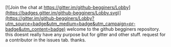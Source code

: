 [![Join the chat at https://gitter.im/github-begginers/Lobby](https://badges.gitter.im/github-begginers/Lobby.svg)](https://gitter.im/github-begginers/Lobby?utm_source=badge&utm_medium=badge&utm_campaign=pr-badge&utm_content=badge)
welcome to the github begginers repository.
this doesnt really have any purpose but for gitter and other stuff.
request for a contributor in the issues tab.
thanks.
